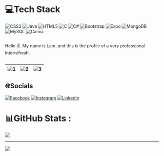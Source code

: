
# 💻Tech Stack
![CSS3](https://img.shields.io/badge/css3-%231572B6.svg?style=for-the-badge&logo=css3&logoColor=white) ![Java](https://img.shields.io/badge/java-%23ED8B00.svg?style=for-the-badge&logo=java&logoColor=white) ![HTML5](https://img.shields.io/badge/html5-%23E34F26.svg?style=for-the-badge&logo=html5&logoColor=white) ![C](https://img.shields.io/badge/c-%2300599C.svg?style=for-the-badge&logo=c&logoColor=white) ![C#](https://img.shields.io/badge/c%23-%23239120.svg?style=for-the-badge&logo=c-sharp&logoColor=white) ![Bootstrap](https://img.shields.io/badge/bootstrap-%23563D7C.svg?style=for-the-badge&logo=bootstrap&logoColor=white) ![Expo](https://img.shields.io/badge/expo-1C1E24?style=for-the-badge&logo=expo&logoColor=#D04A37) ![MongoDB](https://img.shields.io/badge/MongoDB-%234ea94b.svg?style=for-the-badge&logo=mongodb&logoColor=white) 
![MySQL](https://img.shields.io/badge/mysql-%2300f.svg?style=for-the-badge&logo=mysql&logoColor=white) ![Canva](https://img.shields.io/badge/Canva-%2300C4CC.svg?style=for-the-badge&logo=Canva&logoColor=white)

## 
Hello ✌️. My name is Lam, and this is the profile of a very professional intern/fresh.


##
| ![1](https://media.giphy.com/media/UbbPsL95nT0T6tKrIw/giphy.gif) | ![2](https://media.giphy.com/media/UH9QKcraNtbxK/giphy.gif) | ![3](https://media.giphy.com/media/HPeLSXWtdnUzK/giphy.gif) |
| --- | --- | --- |
## 🌐Socials
[![Facebook](https://img.shields.io/badge/Facebook-%231877F2.svg?logo=Facebook&logoColor=white)](https://facebook.com/https://www.facebook.com/tlawzz) [![Instagram](https://img.shields.io/badge/Instagram-%23E4405F.svg?logo=Instagram&logoColor=white)](https://instagram.com/https://www.instagram.com/tlam.jpg/?theme=dark) [![LinkedIn](https://img.shields.io/badge/LinkedIn-%230077B5.svg?logo=linkedin&logoColor=white)](https://linkedin.com/in/https://www.linkedin.com/in/tlamabc/) 
# 📊GitHub Stats :

![](https://github-readme-stats.vercel.app/api/top-langs/?username=tlamabc&theme=onedark&hide_border=false&include_all_commits=true&count_private=false&layout=compact)

---
[![](https://visitcount.itsvg.in/api?id=tlamabc&icon=0&color=0)](https://visitcount.itsvg.in)
